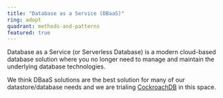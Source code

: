 ```yaml
---
title: "Database as a Service (DBaaS)"
ring: adopt
quadrant: methods-and-patterns
featured: true
---
```


Database as a Service (or Serverless Database) is a modern cloud-based database solution where you no longer need to 
manage and maintain the underlying database technologies. 

We think DBaaS solutions are the best solution for many of our datastore/database needs and we are trialing <a href="cockroachdb.html">CockroachDB</a> in this space.

